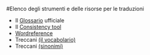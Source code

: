 
#Elenco degli strumenti e delle risorse per le traduzioni

* Il [Glossario](https://translate.wordpress.org/locale/it/default/glossary) ufficiale
* Il [Consistency tool](https://translate.wordpress.org/consistency)
* [Wordreference](http://www.wordreference.com/enit/welcome)
* Treccani [(il vocabolario)](http://www.treccani.it/vocabolario/)
* Treccani [(sinonimi)](http://www.treccani.it/sinonimi/)
